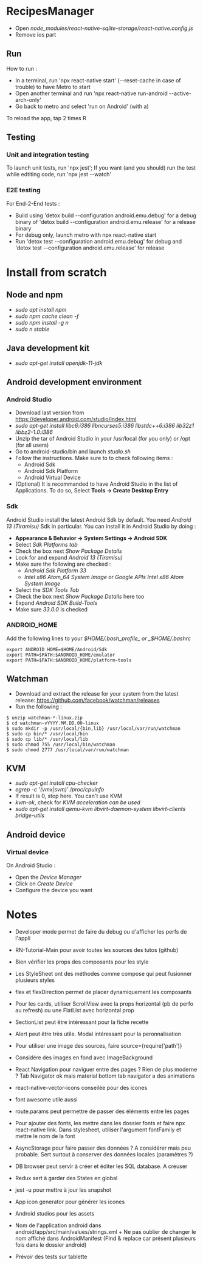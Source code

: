 # RecipesManager

- Open _node_modules/react-native-sqlite-storage/react-native.config.js_
- Remove ios part


## Run
How to run : 
- In a terminal, run 'npx react-native start' (--reset-cache in case of trouble) to have Metro to start
- Open another terminal and run 'npx react-native run-android --active-arch-only'
- Go back to metro and select 'run on Android' (with a)

To reload the app, tap 2 times R

## Testing

### Unit and integration testing
To launch unit tests, run 'npx jest'; If you want (and you should) run the test while edtiting code, run 'npx jest --watch'


### E2E testing
For End-2-End tests : 
- Build using 'detox build --configuration android.emu.debug' for a debug binary of 'detox build --configuration android.emu.release' for a release binary
- For debug only, launch metro with npx react-native start
- Run 'detox test --configuration android.emu.debug' for debug and 'detox test --configuration android.emu.release' for release

# Install from scratch

## Node and npm 

- _sudo apt install npm_
- _sudo npm cache clean -f_
- _sudo npm install -g n_
- _sudo n stable_

## Java development kit

- _sudo apt-get install openjdk-11-jdk_


## Android development environment

### Android Studio 

- Download last version from https://developer.android.com/studio/index.html
- _sudo apt-get install libc6:i386 libncurses5:i386 libstdc++6:i386 lib32z1 libbz2-1.0:i386_
- Unzip the tar of Android Studio in your /usr/local (for you only) or /opt (for all users)
- Go to android-studio/bin and launch _studio.sh_
- Follow the instructions. Make sure to to check following items : 
  - Android Sdk
  - Android Sdk Platform
  - Android Virtual Device
- (Optional) It is recommanded to have Android Studio in the list of Applications. To do so, Select __Tools -> Create Desktop Entry__

### Sdk 

Android Studio install the latest Android Sdk by default. You need _Android 13 (Tiramisu)_ Sdk in particular. You can install it in Android Studio by doing : 
- __Appearance & Behavior → System Settings → Android SDK__
- Select _Sdk Platforms tab_
- Check the box next _Show Package Details_
- Look for and expand _Android 13 (Tiramisu)_
- Make sure the following are checked : 
  - _Android Sdk Platform 33_
  - _Intel x86 Atom_64 System Image_ or _Google APIs Intel x86 Atom System Image_
- Select the _SDK Tools Tab_
- Check the box next _Show Package Details_ here too
- Expand _Android SDK Build-Tools_
- Make sure _33.0.0_ is checked

### ANDROID_HOME

Add the following lines to your _$HOME/.bash_profile_ or _$HOME/.bashrc_ 

```
export ANDROID_HOME=$HOME/Android/Sdk
export PATH=$PATH:$ANDROID_HOME/emulator
export PATH=$PATH:$ANDROID_HOME/platform-tools
```

## Watchman
  - Download and extract the release for your system from the latest release: https://github.com/facebook/watchman/releases
  - Run the following : 

```
$ unzip watchman-*-linux.zip
$ cd watchman-vYYYY.MM.DD.00-linux
$ sudo mkdir -p /usr/local/{bin,lib} /usr/local/var/run/watchman
$ sudo cp bin/* /usr/local/bin
$ sudo cp lib/* /usr/local/lib
$ sudo chmod 755 /usr/local/bin/watchman
$ sudo chmod 2777 /usr/local/var/run/watchman
``` 

## KVM

- _sudo apt-get install cpu-checker_
- _egrep -c '(vmx|svm)' /proc/cpuinfo_
- If result is 0, stop here. You can't use KVM
- _kvm-ok_, check for _KVM acceleration can be used_
- _sudo apt-get install qemu-kvm libvirt-daemon-system libvirt-clients bridge-utils_

## Android device

### Virtual device

On Android Studio : 
- Open the _Device Manager_
- Click on _Create Device_
- Configure the device you want 

# Notes

- Developer mode permet de faire du debug ou d'afficher les perfs de l'appli
- RN-Tutorial-Main pour avoir toutes les sources des tutos (github)
- Bien vérifier les props des composants pour les style
- Les StyleSheet ont des méthodes comme compose qui peut fusionner plusieurs styles
- flex et flexDirection permet de placer dynamiquement les composants
- Pour les cards, utiliser ScrollView avec la props horizontal (pb de perfo au refresh) ou une FlatList avec horizontal prop
- SectionList peut être intéressant pour la fiche recette

- Alert peut être très utile. Modal intéressant pour la peronnalisation

- Pour utiliser une image des sources, faire source={require('path')}

- Considére des images en fond avec ImageBackground 
- React Navigation pour naviguer entre des pages ? Rien de plus moderne ? Tab Navigator ok mais material bottom tab navigator a des animations
- react-native-vector-icons conseilée pour des icones
- font awesome utile aussi
- route.params peut permettre de passer des éléments entre les pages

- Pour ajouter des fonts, les mettre dans les dossier fonts et faire npx react-native link. Dans stylesheet, utiliser l'argument fontFamily et mettre le nom de la font

- AsyncStorage pour faire passer des données ? A considérer mais peu probable. Sert surtout à conserver des données locales (paramètres ?)

- DB browser peut servir à créer et éditer les SQL database. A creuser

- Redux sert à garder des States en global
- jest -u pour mettre à jour les snapshot  
- App icon generator pour générer les icones
- Android studios pour les assets
- Nom de l'application android dans android/app/src/main/values/strings.xml + Ne pas oublier de changer le nom affiché dans AndroidManifest (FInd & replace car présent plusieurs fois dans le dossier android)
- Prévoir des tests sur tablette